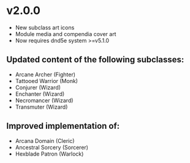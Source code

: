 # v2.0.0

* New subclass art icons
* Module media and compendia cover art
* Now requires dnd5e system >=v5.1.0
  
## Updated content of the following subclasses:
* Arcane Archer (Fighter)
* Tattooed Warrior (Monk)
* Conjurer (Wizard)
* Enchanter (Wizard)
* Necromancer (Wizard)
* Transmuter (Wizard)

## Improved implementation of:
* Arcana Domain (Cleric)
* Ancestral Sorcery (Sorcerer)
* Hexblade Patron (Warlock)
